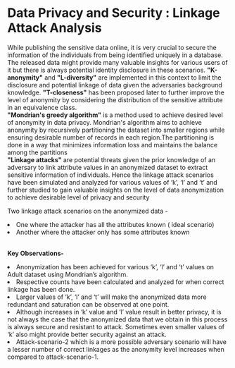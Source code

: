 # Data Privacy and Security : Linkage Attack Analysis
While publishing the sensitive data online, it is very crucial to secure the information of the individuals from being identified uniquely in a database. The released data might provide many valuable insights for various users of it but there is always potential identity disclosure in these scenarios. **"K-anonymity"** and **"L-diversity"** are implemented in this context to limit the disclosure and potential linkage of data given the adversaries background knowledge. **"T-closeness"** has been proposed later to further improve the level of anonymity by considering the distribution of the sensitive attribute in an equivalence class.<br> 
**"Mondrian's greedy algorithm"** is a method used to achieve desired level of anonymity in data privacy. 
Mondrian's algorithm aims to achieve anonymity by recursively partitioning the dataset into smaller regions while ensuring desirable number of records in each region.The partitioning is done in a way that minimizes information loss and maintains the balance among the partitions<br>
**"Linkage attacks"** are potential threats given the prior knowledge of an adversary to link attribute values in an anonymized dataset to extract sensitive information of individuals. Hence the linkage attack scenarios have been simulated and analyzed for various values of ‘k’, ‘l’ and ‘t’ and further studied to gain valuable insights on the level of data anonymization to achieve desirable level of privacy and security

Two linkage attack scenarios on the anonymized data -
  <li>One where the attacker has all the attributes known ( ideal scenario)</li>
  <li>Another where the attacker only has some attributes known</li>
<br>

**Key Observations-**
<li>Anonymization has been achieved for various ‘k’, ‘l’ and ‘t’ values on Adult dataset using Mondrian’s algorithm.</li>
<li>Respective counts have been calculated and analyzed for when correct linkage has been done.</li>
<li>Larger values of ‘k’, ‘l’ and ‘t’ will make the anonymized data more redundant and saturation can be observed at one point.</li>
<li>Although increases in ‘k’ value and ‘l’ value result in better privacy, it is not always the
case that the anonymized data that we obtain in this process is always secure and resistant to attack. Sometimes even smaller values of ‘k’ also might provide better security against an attack.</li>
<li>Attack-scenario-2 which is a more possible adversary scenario will have a lesser number of correct linkages as the anonymity level increases when compared to attack-scenario-1.</li>
